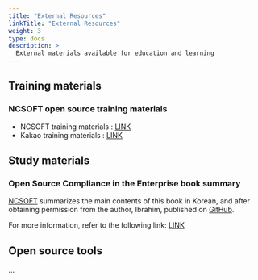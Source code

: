 ```yaml
---
title: "External Resources"
linkTitle: "External Resources"
weight: 3
type: docs
description: >
  External materials available for education and learning
---
```


## Training materials

### NCSOFT open source training materials
* NCSOFT training materials : [LINK](/OpenChain-KWG/en/blog/2020/11/23/ncsoft-training-material/)
* Kakao training materials : [LINK](/OpenChain-KWG/en/blog/2020/11/24/kakao-training-material/)

## Study materials

### Open Source Compliance in the Enterprise book summary
[NCSOFT](https://global.ncsoft.com/) summarizes the main contents of this book in Korean, and after obtaining permission from the author, Ibrahim, published on [GitHub](https://github.com/ncsoft/osc-enterprise-en/).

For more information, refer to the following link: [LINK](/OpenChain-KWG/en/blog/2020/11/23/open-source-compliance-in-the-enterprise/)

## Open source tools
...